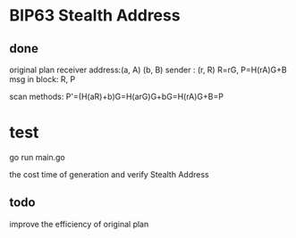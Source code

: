 # BIP63 Stealth Address
## done
original plan
receiver address:(a, A) (b, B)
sender : (r, R) R=rG, P=H(rA)G+B
msg in block: R, P

scan methods: P'=(H(aR)+b)G=H(arG)G+bG=H(rA)G+B=P

# test
go run main.go

the cost time of generation and verify Stealth Address

## todo
improve the efficiency of original plan

